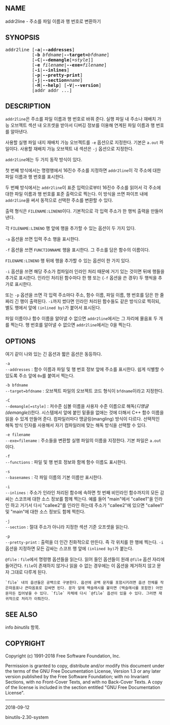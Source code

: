 ## NAME

addr2line - 주소를 파일 이름과 행 번호로 변환하기

## SYNOPSIS

<pre>
addr2line [<strong>-a</strong>|<strong>--addresses</strong>]
          [<strong>-b</strong> <em>bfdname</em>|<strong>--target=</strong><em>bfdname</em>]
          [<strong>-C</strong>|<strong>--demangle</strong>[=<em>style</em>]]
          [<strong>-e</strong> <em>filename</em>|<strong>--exe=</strong><em>filename</em>]
          [<strong>-i</strong>|<strong>--inlines</strong>]
          [<strong>-p</strong>|<strong>--pretty-print</strong>]
          [<strong>-j</strong>|<strong>--section=</strong><em>name</em>]
          [<strong>-H</strong>|<strong>--help</strong>] [<strong>-V</strong>|<strong>--version</strong>]
          [addr addr ...]
</pre>

## DESCRIPTION

`addr2line`은 주소를 파일 이름과 행 번호로 바꿔 준다. 실행 파일 내 주소나 재배치 가능 오브젝트 섹션 내 오프셋을 받아서 디버깅 정보를 이용해 연계된 파일 이름과 행 번호를 알아낸다.

사용할 실행 파일 내지 재배치 가능 오브젝트를 `-e` 옵션으로 지정한다. 기본은 `a.out` 파일이다. 사용할 재배치 가능 오브젝트 내 섹션은 `-j` 옵션으로 지정한다.

`addr2line`에는 두 가지 동작 방식이 있다.

첫 번째 방식에서는 명령행에서 16진수 주소를 지정하면 `addr2line`이 각 주소에 대한 파일 이름과 행 번호를 표시한다.

두 번째 방식에서는 `addr2line`이 표준 입력으로부터 16진수 주소를 읽어서 각 주소에 대한 파일 이름과 행 번호를 표준 출력으로 찍는다. 이 방식을 쓰면 파이프 내에 `addr2line`을 써서 동적으로 선택한 주소를 변환할 수 있다.

출력 형식은 `FILENAME:LINENO`이다. 기본적으로 각 입력 주소가 한 행씩 출력을 만들어 낸다.

각 `FILENAME:LINENO` 행 앞에 행을 추가할 수 있는 옵션이 두 가지 있다.

`-a` 옵션을 쓰면 입력 주소 행을 표시한다.

`-f` 옵션을 쓰면 `FUNCTIONNAME` 행을 표시한다. 그 주소를 담은 함수의 이름이다.

`FILENAME:LINENO` 행 뒤에 행을 추가할 수 있는 옵션이 한 가지 있다.

`-i` 옵션을 쓰면 해당 주소가 컴파일러 인라인 처리 때문에 거기 있는 것이면 뒤에 행들을 추가로 표시한다. 인라인 처리된 함수마다 한 행 또는 (`-f` 옵션을 쓴 경우) 두 행씩을 추가로 표시한다.

또는 `-p` 옵션을 쓰면 각 입력 주소마다 주소, 함수 이름, 파일 이름, 행 번호를 담은 한 줄짜리 긴 행이 출력된다. `-i`까지 썼다면 인라인 처리된 함수들도 같은 방식으로 찍히되, 별도 행에서 앞에 `(inlined by)`가 붙어서 표시된다.

파일 이름이나 함수 이름을 알아낼 수 없으면 `addr2line`에서는 그 자리에 물음표 두 개를 찍는다. 행 번호를 알아낼 수 없으면 `addr2line`에서는 0을 찍는다.

## OPTIONS

여기 같이 나와 있는 긴 옵션과 짧은 옵션은 동등하다.

`-a`<br>`--addresses`
:   함수 이름과 파일 및 행 번호 정보 앞에 주소를 표시한다. 쉽게 식별할 수 있도록 주소 앞에 `0x`를 붙여서 찍는다.

`-b bfdname`<br>`--target=bfdname`
:   오브젝트 파일의 오브젝트 코드 형식이 `bfdname`이라고 지정한다.

`-C`<br>`--demangle[=style]`
:   저수준 심볼 이름을 사용자 수준 이름으로 해독(*디맹글(demangle)*)한다. 시스템에서 앞에 붙인 밑줄을 없애는 것에 더해서 C++ 함수 이름을 읽을 수 있게 만들어 준다. 컴파일러마다 맹글링(mangling) 방식이 다르다. 선택적인 해독 방식 인자를 사용해서 자기 컴파일러에 맞는 해독 방식을 선택할 수 있다.

`-e filename`<br>`--exe=filename`
:   주소들을 변환할 실행 파일의 이름을 지정한다. 기본 파일은 `a.out`이다.

`-f`<br>`--functions`
:   파일 및 행 번호 정보와 함께 함수 이름도 표시한다.

`-s`<br>`--basenames`
:   각 파일 이름의 기본 이름만 표시한다.

`-i`<br>`--inlines`
:   주소가 인라인 처리된 함수에 속하면 첫 번째 비인라인 함수까지의 모든 감싸는 스코프에 대한 소스 정보를 함께 찍는다. 예를 들어 "main"에서 "callee1"을 인라인 하고 거기서 다시 "callee2"를 인라인 하는데 주소가 "callee2"에 있으면 "callee1" 및 "main"에 대한 소스 정보도 함께 찍힌다.

`-j`<br>`--section`
:   절대 주소가 아니라 지정한 섹션 기준 오프셋을 읽는다.

`-p`<br>`--pretty-print`
:   출력을 더 인간 친화적으로 만든다. 즉 각 위치를 한 행에 찍는다. `-i` 옵션을 지정하면 모든 감싸는 스코프 행 앞에 `(inlined by)`가 붙는다.

`@file`
:   `file`에서 명령행 옵션들을 읽는다. 읽어 들인 옵션들이 원래 `@file` 옵션 자리에 들어간다. `file`이 존재하지 않거나 읽을 수 없는 경우에는 이 옵션을 제거하지 않고 문자 그대로 다루게 된다.

    `file` 내의 옵션들은 공백으로 구분한다. 옵션에 공백 문자를 포함시키려면 옵션 전체를 작은따옴표나 큰따옴표로 감싸면 된다. 문자 앞에 백슬래시를 붙이면 (백슬래시를 포함한) 어떤 문자든 집어넣을 수 있다. `file` 자체에 다시 `@file` 옵션이 있을 수 있다. 그러면 재귀적으로 처리가 이뤄진다.

## SEE ALSO

info *binutils* 항목.

## COPYRIGHT

Copyright (c) 1991-2018 Free Software Foundation, Inc.

Permission is granted to copy, distribute and/or modify this document under the terms of the GNU Free Documentation License, Version 1.3 or any later version published by the Free Software Foundation; with no Invariant Sections, with no Front-Cover Texts, and with no Back-Cover Texts.  A copy of the license is included in the section entitled "GNU Free Documentation License".

----

2018-09-12

binutils-2.30-system
